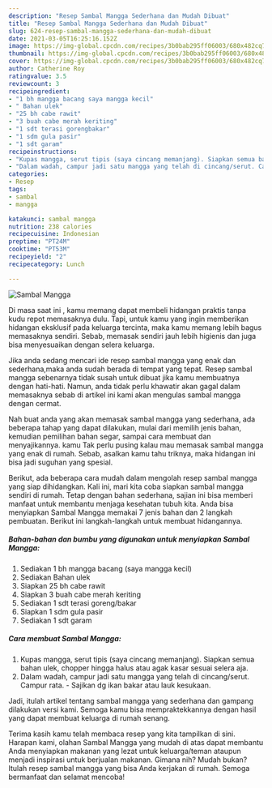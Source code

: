 ```yaml
---
description: "Resep Sambal Mangga Sederhana dan Mudah Dibuat"
title: "Resep Sambal Mangga Sederhana dan Mudah Dibuat"
slug: 624-resep-sambal-mangga-sederhana-dan-mudah-dibuat
date: 2021-03-05T16:25:16.152Z
image: https://img-global.cpcdn.com/recipes/3b0bab295ff06003/680x482cq70/sambal-mangga-foto-resep-utama.jpg
thumbnail: https://img-global.cpcdn.com/recipes/3b0bab295ff06003/680x482cq70/sambal-mangga-foto-resep-utama.jpg
cover: https://img-global.cpcdn.com/recipes/3b0bab295ff06003/680x482cq70/sambal-mangga-foto-resep-utama.jpg
author: Catherine Roy
ratingvalue: 3.5
reviewcount: 3
recipeingredient:
- "1 bh mangga bacang saya mangga kecil"
- " Bahan ulek"
- "25 bh cabe rawit"
- "3 buah cabe merah keriting"
- "1 sdt terasi gorengbakar"
- "1 sdm gula pasir"
- "1 sdt garam"
recipeinstructions:
- "Kupas mangga, serut tipis (saya cincang memanjang). Siapkan semua bahan ulek, chopper hingga halus atau agak kasar sesuai selera aja."
- "Dalam wadah, campur jadi satu mangga yang telah di cincang/serut. Campur rata. Sajikan dg ikan bakar atau lauk kesukaan."
categories:
- Resep
tags:
- sambal
- mangga

katakunci: sambal mangga 
nutrition: 238 calories
recipecuisine: Indonesian
preptime: "PT24M"
cooktime: "PT53M"
recipeyield: "2"
recipecategory: Lunch

---
```



![Sambal Mangga](https://img-global.cpcdn.com/recipes/3b0bab295ff06003/680x482cq70/sambal-mangga-foto-resep-utama.jpg)

Di masa  saat ini , kamu memang dapat membeli hidangan praktis tanpa kudu repot memasaknya dulu. Tapi, untuk kamu yang ingin memberikan hidangan eksklusif pada keluarga tercinta, maka kamu memang lebih bagus memasaknya sendiri. Sebab, memasak sendiri jauh lebih higienis dan juga bisa menyesuaikan dengan selera keluarga.

Jika anda sedang mencari ide resep sambal mangga yang enak dan sederhana,maka anda sudah berada di tempat yang tepat. Resep sambal mangga  sebenarnya tidak susah untuk dibuat jika kamu membuatnya dengan hati-hati. Namun, anda tidak perlu khawatir akan gagal dalam memasaknya 
sebab di artikel ini kami akan mengulas sambal mangga dengan cermat.  



Nah buat anda yang akan memasak sambal mangga yang sederhana, ada beberapa tahap yang dapat dilakukan, mulai dari memilih jenis bahan, kemudian pemilihan bahan segar, sampai cara membuat dan menyajikannya. kamu Tak perlu pusing kalau mau memasak sambal mangga yang enak di rumah. Sebab, asalkan kamu  tahu triknya, maka hidangan ini bisa jadi suguhan yang spesial.

Berikut, ada beberapa cara mudah dalam mengolah resep sambal mangga yang siap dihidangkan. Kali ini, mari kita coba siapkan sambal mangga sendiri di rumah. Tetap dengan bahan sederhana, sajian ini bisa memberi manfaat untuk membantu menjaga kesehatan tubuh kita. Anda bisa menyiapkan Sambal Mangga memakai 7 jenis bahan dan 2 langkah pembuatan. Berikut ini langkah-langkah untuk membuat hidangannya.

<!--inarticleads1-->

##### Bahan-bahan dan bumbu yang digunakan untuk menyiapkan Sambal Mangga:

1. Sediakan 1 bh mangga bacang (saya mangga kecil)
1. Sediakan  Bahan ulek
1. Siapkan 25 bh cabe rawit
1. Siapkan 3 buah cabe merah keriting
1. Sediakan 1 sdt terasi goreng/bakar
1. Siapkan 1 sdm gula pasir
1. Sediakan 1 sdt garam




<!--inarticleads2-->

##### Cara membuat Sambal Mangga:

1. Kupas mangga, serut tipis (saya cincang memanjang). Siapkan semua bahan ulek, chopper hingga halus atau agak kasar sesuai selera aja.
1. Dalam wadah, campur jadi satu mangga yang telah di cincang/serut. Campur rata. - Sajikan dg ikan bakar atau lauk kesukaan.




Jadi, itulah artikel tentang  sambal mangga  yang sederhana dan gampang dilakukan versi kami. Semoga kamu bisa mempraktekkannya dengan hasil yang dapat membuat keluarga di rumah senang. 

Terima kasih kamu telah membaca resep yang kita tampilkan di sini. Harapan kami, olahan  Sambal Mangga yang mudah di atas dapat membantu Anda menyiapkan makanan yang lezat untuk keluarga/teman ataupun menjadi inspirasi untuk berjualan makanan. Gimana nih? Mudah bukan? Itulah resep sambal mangga yang bisa Anda kerjakan di rumah. Semoga bermanfaat dan selamat mencoba!

